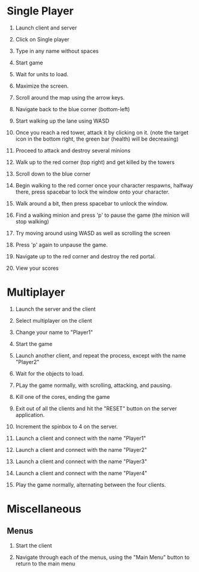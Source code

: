 # Single Player #

1. Launch client and server

2. Click on Single player

3. Type in any name without spaces

4. Start game

5. Wait for units to load.

6. Maximize the screen.

7. Scroll around the map using the arrow keys.

8. Navigate back to the blue corner (bottom-left)

9. Start walking up the lane using WASD

10. Once you reach a red tower, attack it by clicking on it. (note the target icon in the bottom right, the green bar (health) will be decreasing)

11. Proceed to attack and destroy several minions

12. Walk up to the red corner (top right) and get killed by the towers

13. Scroll down to the blue corner

14. Begin walking to the red corner once your character respawns, halfway there, press spacebar to lock the window onto your character.

15. Walk around a bit, then press spacebar to unlock the window.

16. Find a walking minion and press 'p' to pause the game (the minion will stop walking)

18. Try moving around using WASD as well as scrolling the screen

18. Press 'p' again to unpause the game.

19. Navigate up to the red corner and destroy the red portal.

20. View your scores

# Multiplayer #

1. Launch the server and the client

2. Select multiplayer on the client

3. Change your name to "Player1"

4. Start the game

5. Launch another client, and repeat the process, except with the name "Player2"

6. Wait for the objects to load.

7. PLay the game normally, with scrolling, attacking, and pausing.

8. Kill one of the cores, ending the game

9. Exit out of all the clients and hit the "RESET" button on the server application.

10. Increment the spinbox to 4 on the server.

11. Launch a client and connect with the name "Player1"

12. Launch a client and connect with the name "Player2"

13. Launch a client and connect with the name "Player3"

14. Launch a client and connect with the name "Player4"

15. Play the game normally, alternating between the four clients.

# Miscellaneous #

## Menus ##

1. Start the client

2. Navigate through each of the menus, using the "Main Menu" button to return to the main menu